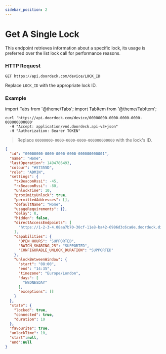 ```yaml
---
sidebar_position: 2
---
```


# Get A Single Lock

This endpoint retrieves information about a specific lock, its usage is preferred over the list lock call for performance reasons.

### HTTP Request

`GET https://api.doordeck.com/device/LOCK_ID`

Replace `LOCK_ID` with the appropriate lock ID.

### Example

import Tabs from '@theme/Tabs';
import TabItem from '@theme/TabItem';

<Tabs>
<TabItem value="shell" label="Request">

```shell title="CURL"
curl 'https://api.doordeck.com/device/00000000-0000-0000-0000-000000000000'
  -H "Accept: application/vnd.doordeck.api-v3+json"
  -H "Authorization: Bearer TOKEN"
```

> Replace `00000000-0000-0000-0000-000000000000` with the lock's ID.

</TabItem>
<TabItem value="json" label="Response">

```json title="JSON"
{
  "id": "00000000-0000-0000-0000-000000000001",
  "name": "Home",
  "lastOperation": 1494786493,
  "colour": "#57355D",
  "role": "ADMIN",
  "settings": {
    "txBeaconRssi": -45,
    "rxBeaconRssi": -80,
    "unlockTime": 10,
    "proximityUnlock": true,
    "permittedAddresses": [],
    "defaultName": "Home",
    "usageRequirements": {},
    "delay": 0,
    "hidden": false,
    "directAccessEndpoints": [
      "https://1-2-3-4.08aa7b70-30cf-11e8-ba42-6986d3c6ca8e.doordeck.direct:27707/device/execute"
    ],
    "capabilities": {
      "OPEN_HOURS": "SUPPORTED",
      "BATCH_SHARING_25": "SUPPORTED",
      "CONFIGURABLE_UNLOCK_DURATION": "SUPPORTED"
    },
    "unlockBetweenWindow": {
      "start": "08:00",
      "end": "14:35",
      "timezone": "Europe/London",
      "days": [
        "WEDNESDAY"
      ],
      "exceptions": []
    }
  },
  "state": {
    "locked": true,
    "connected": true,
    "duration": 10
  },
  "favourite": true,
  "unlockTime": 10,
  "start":null,
  "end":null
}
```

</TabItem>
</Tabs>

